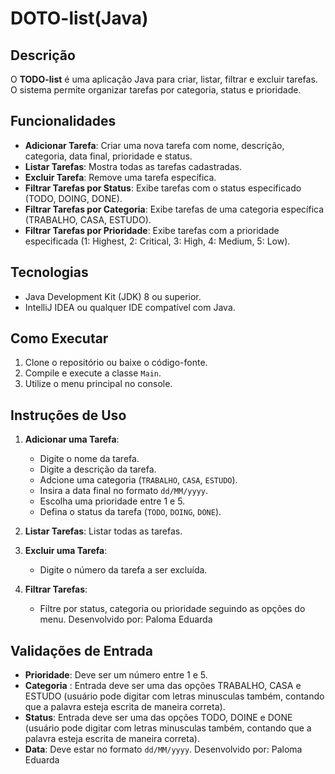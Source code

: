 # DOTO-list(Java)

## Descrição

O **TODO-list** é uma aplicação Java para criar, listar, filtrar e excluir tarefas. O sistema permite organizar tarefas por categoria, status e prioridade. 

## Funcionalidades

- **Adicionar Tarefa**: Criar uma nova tarefa com nome, descrição, categoria, data final, prioridade e status.
- **Listar Tarefas**: Mostra todas as tarefas cadastradas.
- **Excluir Tarefa**: Remove uma tarefa específica.
- **Filtrar Tarefas por Status**: Exibe tarefas com o status especificado (TODO, DOING, DONE).
- **Filtrar Tarefas por Categoria**: Exibe tarefas de uma categoria específica (TRABALHO, CASA, ESTUDO).
- **Filtrar Tarefas por Prioridade**: Exibe tarefas com a prioridade especificada (1: Highest, 2: Critical, 3: High, 4: Medium, 5: Low).

## Tecnologias

- Java Development Kit (JDK) 8 ou superior.
- IntelliJ IDEA ou qualquer IDE compatível com Java.

## Como Executar

1. Clone o repositório ou baixe o código-fonte.
2. Compile e execute a classe `Main`.
3. Utilize o menu principal no console.

## Instruções de Uso

1. **Adicionar uma Tarefa**:
   - Digite o nome da tarefa.
   - Digite a descrição da tarefa.
   - Adcione uma categoria (`TRABALHO`, `CASA`, `ESTUDO`).
   - Insira a data final no formato `dd/MM/yyyy`.
   - Escolha uma prioridade entre 1 e 5.
   - Defina o status da tarefa (`TODO`, `DOING`, `DONE`).

2. **Listar Tarefas**: Listar todas as tarefas.

3. **Excluir uma Tarefa**:
   - Digite o número da tarefa a ser excluída.

4. **Filtrar Tarefas**:
   - Filtre por status, categoria ou prioridade seguindo as opções do menu.
Desenvolvido por: Paloma Eduarda

## Validações de Entrada

- **Prioridade**: Deve ser um número entre 1 e 5.
- **Categoria** : Entrada deve ser uma das opções TRABALHO, CASA e ESTUDO (usuário pode digitar com letras minusculas também, contando que a palavra esteja escrita de maneira correta).
- **Status**: Entrada deve ser uma das opções TODO, DOINE e DONE (usuário pode digitar com letras minusculas também, contando que a palavra esteja escrita de maneira correta).
- **Data**: Deve estar no formato `dd/MM/yyyy`.
Desenvolvido por: Paloma Eduarda
